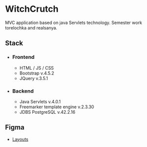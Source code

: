 # WitchCrutch
 MVC application based on java Servlets technology. Semester work torelochka and realsanya.
## Stack
- ### Frontend 
  - HTML / JS / CSS
  - Bootstrap v.4.5.2
  - JQuery v.3.5.1
  
- ### Backend
  - Java Servlets v.4.0.1 
  - Freemarker template engine v.2.3.30
  - JDBS PostgreSQL v.42.2.16
## Figma
* [Layouts](https://www.figma.com/file/a4Yd1TVRhb71AqQSwGFxLQ/Prototype?node-id=0%3A1)
